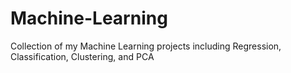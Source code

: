 # Machine-Learning
Collection of my Machine Learning projects including Regression, Classification, Clustering, and PCA
